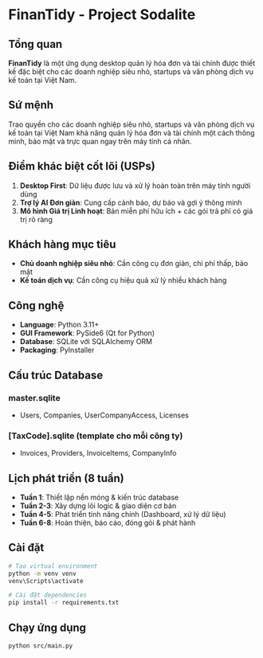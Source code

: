 # FinanTidy - Project Sodalite

## Tổng quan
**FinanTidy** là một ứng dụng desktop quản lý hóa đơn và tài chính được thiết kế đặc biệt cho các doanh nghiệp siêu nhỏ, startups và văn phòng dịch vụ kế toán tại Việt Nam.

## Sứ mệnh
Trao quyền cho các doanh nghiệp siêu nhỏ, startups và văn phòng dịch vụ kế toán tại Việt Nam khả năng quản lý hóa đơn và tài chính một cách thông minh, bảo mật và trực quan ngay trên máy tính cá nhân.

## Điểm khác biệt cốt lõi (USPs)
1. **Desktop First**: Dữ liệu được lưu và xử lý hoàn toàn trên máy tính người dùng
2. **Trợ lý AI Đơn giản**: Cung cấp cảnh báo, dự báo và gợi ý thông minh
3. **Mô hình Giá trị Linh hoạt**: Bản miễn phí hữu ích + các gói trả phí có giá trị rõ ràng

## Khách hàng mục tiêu
- **Chủ doanh nghiệp siêu nhỏ**: Cần công cụ đơn giản, chi phí thấp, bảo mật
- **Kế toán dịch vụ**: Cần công cụ hiệu quả xử lý nhiều khách hàng

## Công nghệ
- **Language**: Python 3.11+
- **GUI Framework**: PySide6 (Qt for Python)
- **Database**: SQLite với SQLAlchemy ORM
- **Packaging**: PyInstaller

## Cấu trúc Database
### master.sqlite
- Users, Companies, UserCompanyAccess, Licenses

### [TaxCode].sqlite (template cho mỗi công ty)
- Invoices, Providers, InvoiceItems, CompanyInfo

## Lịch phát triển (8 tuần)
- **Tuần 1**: Thiết lập nền móng & kiến trúc database
- **Tuần 2-3**: Xây dựng lõi logic & giao diện cơ bản
- **Tuần 4-5**: Phát triển tính năng chính (Dashboard, xử lý dữ liệu)
- **Tuần 6-8**: Hoàn thiện, báo cáo, đóng gói & phát hành

## Cài đặt
```bash
# Tạo virtual environment
python -m venv venv
venv\Scripts\activate

# Cài đặt dependencies
pip install -r requirements.txt
```

## Chạy ứng dụng
```bash
python src/main.py
```
